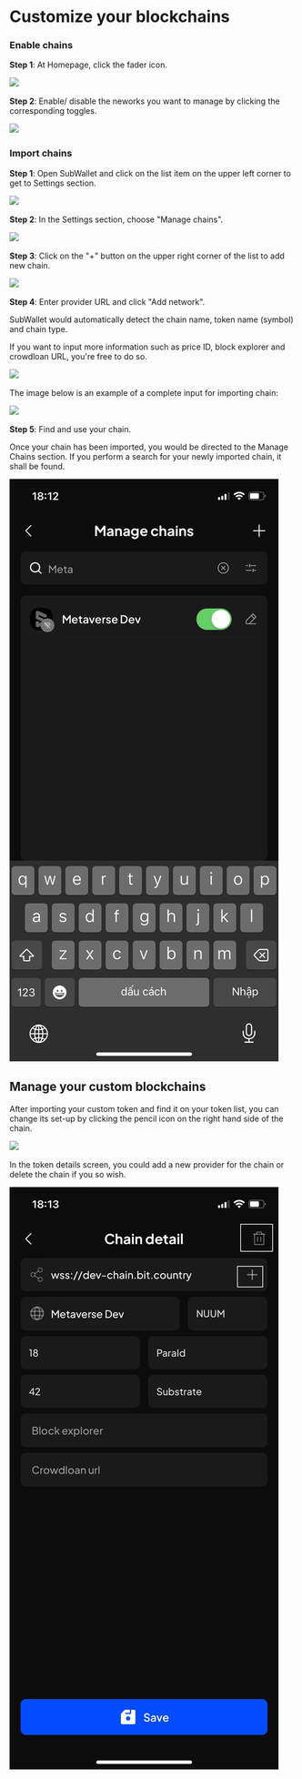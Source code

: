 # Customize your blockchains

### **Enable chains**

**Step 1**: At Homepage, click the fader icon.

![](<../.gitbook/assets/image (1) (1) (2).png>)

**Step 2**: Enable/ disable the neworks you want to manage by clicking the corresponding toggles.&#x20;

![](<../.gitbook/assets/image (14) (5).png>)



### Import chains

**Step 1**: Open SubWallet and click on the list item on the upper left corner to get to Settings section.

![](<../.gitbook/assets/image (16) (1) (3).png>)

**Step 2**: In the Settings section, choose "Manage chains".

![](<../.gitbook/assets/image (143) (3).png>)

**Step 3**: Click on the "+" button on the upper right corner of the list to add new chain.

![](<../.gitbook/assets/image (23) (5) (1).png>)

**Step 4**: Enter provider URL and click "Add network".

SubWallet would automatically detect the chain name, token name (symbol) and chain type.&#x20;

If you want to input more information such as price ID, block explorer and crowdloan URL, you're free to do so.&#x20;

![](<../.gitbook/assets/image (22) (5).png>)

The image below is an example of a complete input for importing chain:

![](<../.gitbook/assets/image (5) (3).png>)



**Step 5**: Find and use your chain.

Once your chain has been imported, you would be directed to the Manage Chains section. If you perform a search for your newly imported chain, it shall be found.&#x20;

![](<../.gitbook/assets/image (11) (1) (1) (1) (1).png>)



## Manage your custom blockchains

After importing your custom token and find it on your token list, you can change its set-up by clicking the pencil icon on the right hand side of the chain.

![](<../.gitbook/assets/image (18) (2).png>)

In the token details screen, you could add a new provider for the chain or delete the chain if you so wish.&#x20;

![](<../.gitbook/assets/image (1) (1) (1) (1) (1) (1).png>)
